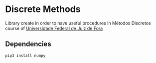 # Discrete Methods

Library create in order to have useful procedures in Métodos Discretos course of [Universidade Federal de Juiz de Fora](http://www.ufjf.br/ufjf/)

## Dependencies

```sh
pip3 install numpy
```

